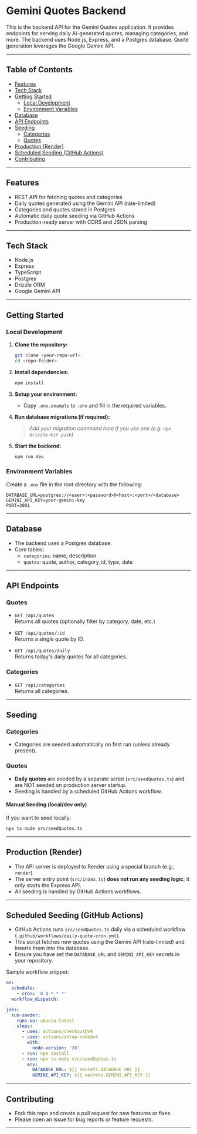 # Gemini Quotes Backend

This is the backend API for the Gemini Quotes application. It provides endpoints for serving daily AI-generated quotes, managing categories, and more. The backend uses Node.js, Express, and a Postgres database. Quote generation leverages the Google Gemini API.

---

## Table of Contents

- [Features](#features)
- [Tech Stack](#tech-stack)
- [Getting Started](#getting-started)
  - [Local Development](#local-development)
  - [Environment Variables](#environment-variables)
- [Database](#database)
- [API Endpoints](#api-endpoints)
- [Seeding](#seeding)
  - [Categories](#categories)
  - [Quotes](#quotes)
- [Production (Render)](#production-render)
- [Scheduled Seeding (GitHub Actions)](#scheduled-seeding-github-actions)
- [Contributing](#contributing)

---

## Features

- REST API for fetching quotes and categories
- Daily quotes generated using the Gemini API (rate-limited)
- Categories and quotes stored in Postgres
- Automatic daily quote seeding via GitHub Actions
- Production-ready server with CORS and JSON parsing

---

## Tech Stack

- Node.js
- Express
- TypeScript
- Postgres
- Drizzle ORM
- Google Gemini API

---

## Getting Started

### Local Development

1. **Clone the repository:**
   ```sh
   git clone <your-repo-url>
   cd <repo-folder>
   ```

2. **Install dependencies:**
   ```sh
   npm install
   ```

3. **Setup your environment:**
   - Copy `.env.example` to `.env` and fill in the required variables.

4. **Run database migrations (if required):**
   > _Add your migration command here if you use one (e.g. `npx drizzle-kit push`)_ 

5. **Start the backend:**
   ```sh
   npm run dev
   ```

### Environment Variables

Create a `.env` file in the root directory with the following:

```
DATABASE_URL=postgres://<user>:<password>@<host>:<port>/<database>
GEMINI_API_KEY=your-gemini-key
PORT=3001
```

---

## Database

- The backend uses a Postgres database.
- Core tables:
  - `categories`: name, description
  - `quotes`: quote, author, category_id, type, date

---

## API Endpoints

### Quotes

- `GET /api/quotes`  
  Returns all quotes (optionally filter by category, date, etc.)

- `GET /api/quotes/:id`  
  Returns a single quote by ID.

- `GET /api/quotes/daily`  
  Returns today's daily quotes for all categories.

### Categories

- `GET /api/categories`  
  Returns all categories.

---

## Seeding

### Categories

- Categories are seeded automatically on first run (unless already present).

### Quotes

- **Daily quotes** are seeded by a separate script (`src/seedQuotes.ts`) and are NOT seeded on production server startup.
- Seeding is handled by a scheduled GitHub Actions workflow.

#### Manual Seeding (local/dev only)

If you want to seed locally:

```sh
npx ts-node src/seedQuotes.ts
```

---

## Production (Render)

- The API server is deployed to Render using a special branch (e.g., `render`).
- The server entry point (`src/index.ts`) **does not run any seeding logic**; it only starts the Express API.
- All seeding is handled by GitHub Actions workflows.

---

## Scheduled Seeding (GitHub Actions)

- GitHub Actions runs `src/seedQuotes.ts` daily via a scheduled workflow (`.github/workflows/daily-quote-cron.yml`).
- This script fetches new quotes using the Gemini API (rate-limited) and inserts them into the database.
- Ensure you have set the `DATABASE_URL` and `GEMINI_API_KEY` secrets in your repository.

Sample workflow snippet:
```yaml
on:
  schedule:
    - cron: '0 0 * * *'
  workflow_dispatch:

jobs:
  run-seeder:
    runs-on: ubuntu-latest
    steps:
      - uses: actions/checkout@v4
      - uses: actions/setup-node@v4
        with:
          node-version: '20'
      - run: npm install
      - run: npx ts-node src/seedQuotes.ts
        env:
          DATABASE_URL: ${{ secrets.DATABASE_URL }}
          GEMINI_API_KEY: ${{ secrets.GEMINI_API_KEY }}
```

---

## Contributing

- Fork this repo and create a pull request for new features or fixes.
- Please open an issue for bug reports or feature requests.

---